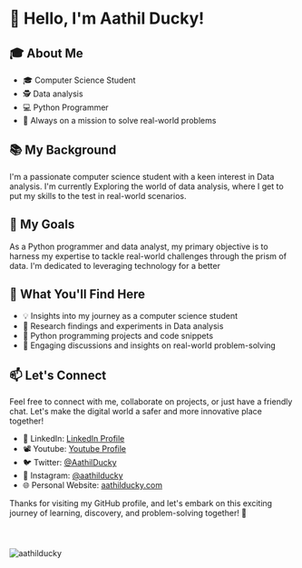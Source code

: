 # 👋 Hello, I'm Aathil Ducky!

## 🎓 About Me
- 🎓 Computer Science Student
- 🕵️ Data analysis
- 💻 Python Programmer
- 🔭 Always on a mission to solve real-world problems

## 📚 My Background
I'm a passionate computer science student with a keen interest in Data analysis. I'm currently Exploring the world of data analysis, where I get to put my skills to the test in real-world scenarios.

## 🌟 My Goals
As a Python programmer and data analyst, my primary objective is to harness my expertise to tackle real-world challenges through the prism of data. I'm dedicated to leveraging technology for a better

## 🚀 What You'll Find Here
- 💡 Insights into my journey as a computer science student
- 📝 Research findings and experiments in Data analysis
- 🐍 Python programming projects and code snippets
- 💬 Engaging discussions and insights on real-world problem-solving

## 📫 Let's Connect
Feel free to connect with me, collaborate on projects, or just have a friendly chat. Let's make the digital world a safer and more innovative place together!

- 💼 LinkedIn: [LinkedIn Profile](https://www.linkedin.com/in/aathil-ducky-95b12a218)
- 📽️ Youtube: [Youtube Profile](https://www.youtube.com/@aathilducky)
- 🐦 Twitter: [@AathilDucky](https://twitter.com/AathilDucky)
- 📸 Instagram: [@aathilducky](https://www.instagram.com/aathilducky/)
- 🌐 Personal Website: [aathilducky.com](https://www.aathilducky.com)

Thanks for visiting my GitHub profile, and let's embark on this exciting journey of learning, discovery, and problem-solving together! 🚀



###

<br>
<p align="left"> <img src="https://komarev.com/ghpvc/?username=aathilducky&label=Profile%20views&color=0e75b6&style=flat" alt="aathilducky" /> </p>
<br>
